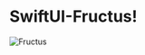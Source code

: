 # SwiftUI-Fructus!
![Fructus](https://github.com/KamleshHBTI/SwiftUI-Fructus/assets/58415989/0ced5d23-371d-4838-a53f-87412edfd2cd)
